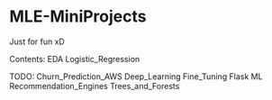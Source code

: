 # MLE-MiniProjects

Just for fun xD

Contents:
EDA
Logistic_Regression

TODO:
Churn_Prediction_AWS
Deep_Learning
Fine_Tuning
Flask
ML
Recommendation_Engines
Trees_and_Forests
